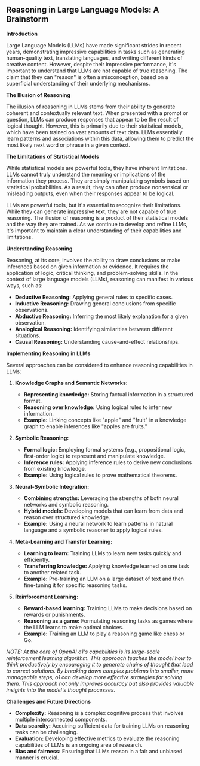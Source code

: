 ## Reasoning in Large Language Models: A Brainstorm

**Introduction**

Large Language Models (LLMs) have made significant strides in recent years, demonstrating impressive capabilities in tasks such as generating human-quality text, translating languages, and writing different kinds of creative content. However, despite their impressive performance, it's important to understand that LLMs are not capable of true reasoning. The claim that they can "reason" is often a misconception, based on a superficial understanding of their underlying mechanisms.

**The Illusion of Reasoning**

The illusion of reasoning in LLMs stems from their ability to generate coherent and contextually relevant text. When presented with a prompt or question, LLMs can produce responses that appear to be the result of logical thought. However, this is primarily due to their statistical models, which have been trained on vast amounts of text data. LLMs essentially learn patterns and associations within this data, allowing them to predict the most likely next word or phrase in a given context.

**The Limitations of Statistical Models**

While statistical models are powerful tools, they have inherent limitations. LLMs cannot truly understand the meaning or implications of the information they process. They are simply manipulating symbols based on statistical probabilities. As a result, they can often produce nonsensical or misleading outputs, even when their responses appear to be logical.

LLMs are powerful tools, but it's essential to recognize their limitations. While they can generate impressive text, they are not capable of true reasoning. The illusion of reasoning is a product of their statistical models and the way they are trained. As we continue to develop and refine LLMs, it's important to maintain a clear understanding of their capabilities and limitations.


**Understanding Reasoning**

Reasoning, at its core, involves the ability to draw conclusions or make inferences based on given information or evidence. It requires the application of logic, critical thinking, and problem-solving skills. In the context of large language models (LLMs), reasoning can manifest in various ways, such as:

* **Deductive Reasoning:** Applying general rules to specific cases.
* **Inductive Reasoning:** Drawing general conclusions from specific observations.
* **Abductive Reasoning:** Inferring the most likely explanation for a given observation.
* **Analogical Reasoning:** Identifying similarities between different situations.
* **Causal Reasoning:** Understanding cause-and-effect relationships.

**Implementing Reasoning in LLMs**

Several approaches can be considered to enhance reasoning capabilities in LLMs:

1. **Knowledge Graphs and Semantic Networks:**
   * **Representing knowledge:** Storing factual information in a structured format.
   * **Reasoning over knowledge:** Using logical rules to infer new information.
   * **Example:** Linking concepts like "apple" and "fruit" in a knowledge graph to enable inferences like "apples are fruits."

2. **Symbolic Reasoning:**
   * **Formal logic:** Employing formal systems (e.g., propositional logic, first-order logic) to represent and manipulate knowledge.
   * **Inference rules:** Applying inference rules to derive new conclusions from existing knowledge.
   * **Example:** Using logical rules to prove mathematical theorems.

3. **Neural-Symbolic Integration:**
   * **Combining strengths:** Leveraging the strengths of both neural networks and symbolic reasoning.
   * **Hybrid models:** Developing models that can learn from data and reason over structured knowledge.
   * **Example:** Using a neural network to learn patterns in natural language and a symbolic reasoner to apply logical rules.

4. **Meta-Learning and Transfer Learning:**
   * **Learning to learn:** Training LLMs to learn new tasks quickly and efficiently.
   * **Transferring knowledge:** Applying knowledge learned on one task to another related task.
   * **Example:** Pre-training an LLM on a large dataset of text and then fine-tuning it for specific reasoning tasks.

5. **Reinforcement Learning:**
   * **Reward-based learning:** Training LLMs to make decisions based on rewards or punishments.
   * **Reasoning as a game:** Formulating reasoning tasks as games where the LLM learns to make optimal choices.
   * **Example:** Training an LLM to play a reasoning game like chess or Go.

_NOTE: At the core of OpenAI o1's capabilities is its large-scale reinforcement learning algorithm. This approach teaches the model how to think productively by encouraging it to generate chains of thought that lead to correct solutions. By breaking down complex problems into smaller, more manageable steps, o1 can develop more effective strategies for solving them. This approach not only improves accuracy but also provides valuable insights into the model's thought processes._

**Challenges and Future Directions**

* **Complexity:** Reasoning is a complex cognitive process that involves multiple interconnected components.
* **Data scarcity:** Acquiring sufficient data for training LLMs on reasoning tasks can be challenging.
* **Evaluation:** Developing effective metrics to evaluate the reasoning capabilities of LLMs is an ongoing area of research.
* **Bias and fairness:** Ensuring that LLMs reason in a fair and unbiased manner is crucial.
